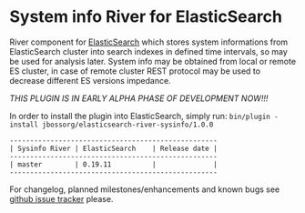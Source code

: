 System info River for ElasticSearch
===================================

River component for [ElasticSearch](http://www.elasticsearch.org) which stores system informations from ElasticSearch cluster into search indexes in defined time intervals, so may be used for analysis later.
System info may be obtained from local or remote ES cluster, in case of remote cluster REST protocol may be used to decrease different ES versions impedance.

*THIS PLUGIN IS IN EARLY ALPHA PHASE OF DEVELOPMENT NOW!!!*

In order to install the plugin into ElasticSearch, simply run: `bin/plugin -install jbossorg/elasticsearch-river-sysinfo/1.0.0`

    ---------------------------------------------------
    | Sysinfo River | ElasticSearch    | Release date |
    ---------------------------------------------------
    | master        | 0.19.11          |              |
    ---------------------------------------------------

For changelog, planned milestones/enhancements and known bugs see [github issue tracker](https://github.com/jbossorg/elasticsearch-river-sysinfo/issues) please.

